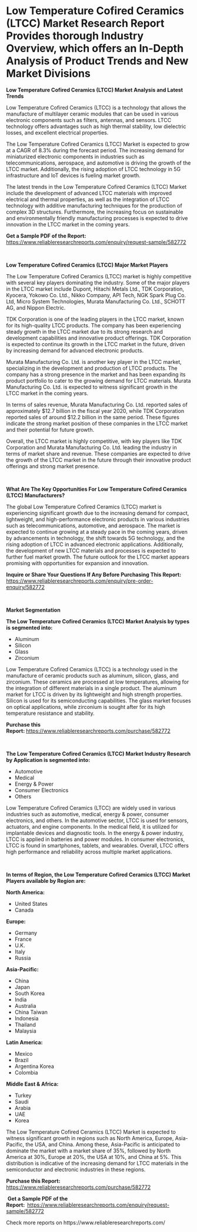 <p><h1>Low Temperature Cofired Ceramics (LTCC) Market Research Report Provides thorough Industry Overview, which offers an In-Depth Analysis of Product Trends and New Market Divisions</h1></p><p><strong>Low Temperature Cofired Ceramics (LTCC) Market Analysis and Latest Trends</strong></p>
<p><p>Low Temperature Cofired Ceramics (LTCC) is a technology that allows the manufacture of multilayer ceramic modules that can be used in various electronic components such as filters, antennas, and sensors. LTCC technology offers advantages such as high thermal stability, low dielectric losses, and excellent electrical properties.</p><p>The Low Temperature Cofired Ceramics (LTCC) Market is expected to grow at a CAGR of 8.3% during the forecast period. The increasing demand for miniaturized electronic components in industries such as telecommunications, aerospace, and automotive is driving the growth of the LTCC market. Additionally, the rising adoption of LTCC technology in 5G infrastructure and IoT devices is fueling market growth.</p><p>The latest trends in the Low Temperature Cofired Ceramics (LTCC) Market include the development of advanced LTCC materials with improved electrical and thermal properties, as well as the integration of LTCC technology with additive manufacturing techniques for the production of complex 3D structures. Furthermore, the increasing focus on sustainable and environmentally friendly manufacturing processes is expected to drive innovation in the LTCC market in the coming years.</p></p>
<p><strong>Get a Sample PDF of the Report:&nbsp;</strong> <a href="https://www.reliableresearchreports.com/enquiry/request-sample/582772">https://www.reliableresearchreports.com/enquiry/request-sample/582772</a></p>
<p>&nbsp;</p>
<p><strong>Low Temperature Cofired Ceramics (LTCC) Major Market Players</strong></p>
<p><p>The Low Temperature Cofired Ceramics (LTCC) market is highly competitive with several key players dominating the industry. Some of the major players in the LTCC market include Dupont, Hitachi Metals Ltd., TDK Corporation, Kyocera, Yokowo Co. Ltd., Nikko Company, API Tech, NGK Spark Plug Co. Ltd, Micro System Technologies, Murata Manufacturing Co. Ltd., SCHOTT AG, and Nippon Electric. </p><p>TDK Corporation is one of the leading players in the LTCC market, known for its high-quality LTCC products. The company has been experiencing steady growth in the LTCC market due to its strong research and development capabilities and innovative product offerings. TDK Corporation is expected to continue its growth in the LTCC market in the future, driven by increasing demand for advanced electronic products.</p><p>Murata Manufacturing Co. Ltd. is another key player in the LTCC market, specializing in the development and production of LTCC products. The company has a strong presence in the market and has been expanding its product portfolio to cater to the growing demand for LTCC materials. Murata Manufacturing Co. Ltd. is expected to witness significant growth in the LTCC market in the coming years.</p><p>In terms of sales revenue, Murata Manufacturing Co. Ltd. reported sales of approximately $12.7 billion in the fiscal year 2020, while TDK Corporation reported sales of around $12.2 billion in the same period. These figures indicate the strong market position of these companies in the LTCC market and their potential for future growth. </p><p>Overall, the LTCC market is highly competitive, with key players like TDK Corporation and Murata Manufacturing Co. Ltd. leading the industry in terms of market share and revenue. These companies are expected to drive the growth of the LTCC market in the future through their innovative product offerings and strong market presence.</p></p>
<p>&nbsp;</p>
<p><strong>What Are The Key Opportunities For Low Temperature Cofired Ceramics (LTCC) Manufacturers?</strong></p>
<p><p>The global Low Temperature Cofired Ceramics (LTCC) market is experiencing significant growth due to the increasing demand for compact, lightweight, and high-performance electronic products in various industries such as telecommunications, automotive, and aerospace. The market is expected to continue growing at a steady pace in the coming years, driven by advancements in technology, the shift towards 5G technology, and the rising adoption of LTCC in advanced electronic applications. Additionally, the development of new LTCC materials and processes is expected to further fuel market growth. The future outlook for the LTCC market appears promising with opportunities for expansion and innovation.</p></p>
<p><strong>Inquire or Share Your Questions If Any Before Purchasing This Report:</strong> <a href="https://www.reliableresearchreports.com/enquiry/pre-order-enquiry/582772">https://www.reliableresearchreports.com/enquiry/pre-order-enquiry/582772</a></p>
<p>&nbsp;</p>
<p><strong>Market Segmentation</strong></p>
<p><strong>The Low Temperature Cofired Ceramics (LTCC) Market Analysis by types is segmented into:</strong></p>
<p><ul><li>Aluminum</li><li>Silicon</li><li>Glass</li><li>Zirconium</li></ul></p>
<p><p>Low Temperature Cofired Ceramics (LTCC) is a technology used in the manufacture of ceramic products such as aluminum, silicon, glass, and zirconium. These ceramics are processed at low temperatures, allowing for the integration of different materials in a single product. The aluminum market for LTCC is driven by its lightweight and high strength properties. Silicon is used for its semiconducting capabilities. The glass market focuses on optical applications, while zirconium is sought after for its high temperature resistance and stability.</p></p>
<p><strong>Purchase this Report:&nbsp;</strong><a href="https://www.reliableresearchreports.com/purchase/582772">https://www.reliableresearchreports.com/purchase/582772</a></p>
<p>&nbsp;</p>
<p><strong>The Low Temperature Cofired Ceramics (LTCC) Market Industry Research by Application is segmented into:</strong></p>
<p><ul><li>Automotive</li><li>Medical</li><li>Energy & Power</li><li>Consumer Electronics</li><li>Others</li></ul></p>
<p><p>Low Temperature Cofired Ceramics (LTCC) are widely used in various industries such as automotive, medical, energy & power, consumer electronics, and others. In the automotive sector, LTCC is used for sensors, actuators, and engine components. In the medical field, it is utilized for implantable devices and diagnostic tools. In the energy & power industry, LTCC is applied in batteries and power modules. In consumer electronics, LTCC is found in smartphones, tablets, and wearables. Overall, LTCC offers high performance and reliability across multiple market applications.</p></p>
<p>&nbsp;</p>
<p><strong>In terms of Region, the Low Temperature Cofired Ceramics (LTCC) Market Players available by Region are:</strong></p>
<p>
    <p> <strong> North America: </strong>
        <ul>
            <li>United States</li>
            <li>Canada</li>
        </ul>
        </p> 
    <p> <strong> Europe: </strong>
        <ul>
            <li>Germany</li>
            <li>France</li>
            <li>U.K.</li>
            <li>Italy</li>
            <li>Russia</li>
        </ul>
        </p> 
    <p> <strong> Asia-Pacific: </strong>
        <ul>
            <li>China</li>
            <li>Japan</li>
            <li>South Korea</li>
            <li>India</li>
            <li>Australia</li>
            <li>China Taiwan</li>
            <li>Indonesia</li>
            <li>Thailand</li>
            <li>Malaysia</li>
        </ul>
        </p> 
    <p> <strong> Latin America: </strong>
        <ul>
            <li>Mexico</li>
            <li>Brazil</li>
            <li>Argentina Korea</li>
            <li>Colombia</li>
        </ul>
        </p> 
    <p> <strong> Middle East & Africa: </strong>
        <ul>
            <li>Turkey</li>
            <li>Saudi</li>
            <li>Arabia</li>
            <li>UAE</li>
            <li>Korea</li>
        </ul>
    </p>
    </p>
<p><p>The Low Temperature Cofired Ceramics (LTCC) Market is expected to witness significant growth in regions such as North America, Europe, Asia-Pacific, the USA, and China. Among these, Asia-Pacific is anticipated to dominate the market with a market share of 35%, followed by North America at 30%, Europe at 20%, the USA at 10%, and China at 5%. This distribution is indicative of the increasing demand for LTCC materials in the semiconductor and electronic industries in these regions.</p></p>
<p><strong>Purchase this Report: </strong><a href="https://www.reliableresearchreports.com/purchase/582772">https://www.reliableresearchreports.com/purchase/582772</a></p>
<p>&nbsp;<strong>Get a Sample PDF of the Report:&nbsp;&nbsp;</strong><a href="https://www.reliableresearchreports.com/enquiry/request-sample/582772">https://www.reliableresearchreports.com/enquiry/request-sample/582772</a></p>
<p><strong></strong></p>
<p>Check more reports on https://www.reliableresearchreports.com/</p>